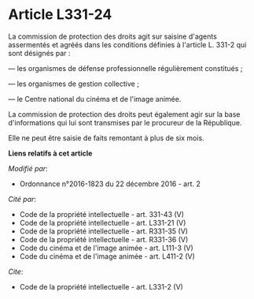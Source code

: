 # Article L331-24

La commission de protection des droits agit sur saisine d'agents assermentés et agréés dans les conditions définies à
l'article L. 331-2 qui sont désignés par : 

― les organismes de défense professionnelle régulièrement constitués ; 

― les       organismes de gestion collective ; 

― le Centre national du cinéma et de l'image animée. 

La commission de protection des droits peut également agir sur la base d'informations qui lui sont transmises par le
procureur de la République. 

Elle ne peut être saisie de faits remontant à plus de six mois.

**Liens relatifs à cet article**

_Modifié par_:

  - Ordonnance n°2016-1823 du 22 décembre 2016 - art. 2

_Cité par_:

  - Code de la propriété intellectuelle - art. 331-43 (V)
  - Code de la propriété intellectuelle - art. L331-21 (V)
  - Code de la propriété intellectuelle - art. R331-35 (V)
  - Code de la propriété intellectuelle - art. R331-36 (V)
  - Code du cinéma et de l'image animée - art. L111-3 (V)
  - Code du cinéma et de l'image animée - art. L411-2 (V)

_Cite_:

  - Code de la propriété intellectuelle - art. L331-2 (V)
